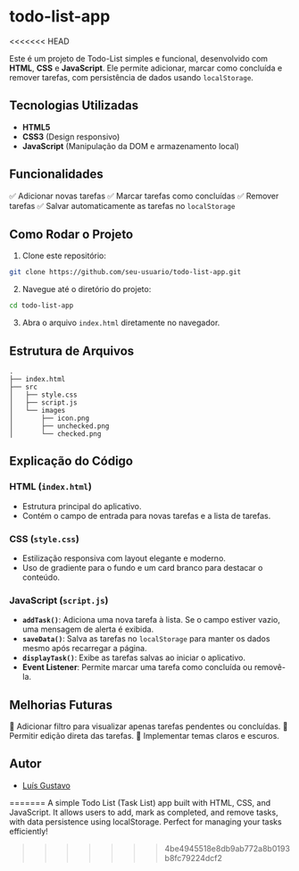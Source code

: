# todo-list-app
<<<<<<< HEAD

Este é um projeto de Todo-List simples e funcional, desenvolvido com **HTML**, **CSS** e **JavaScript**. Ele permite adicionar, marcar como concluída e remover tarefas, com persistência de dados usando `localStorage`.

## Tecnologias Utilizadas
- **HTML5**
- **CSS3** (Design responsivo)
- **JavaScript** (Manipulação da DOM e armazenamento local)

## Funcionalidades
✅ Adicionar novas tarefas
✅ Marcar tarefas como concluídas
✅ Remover tarefas
✅ Salvar automaticamente as tarefas no `localStorage`

## Como Rodar o Projeto
1. Clone este repositório:
```bash
git clone https://github.com/seu-usuario/todo-list-app.git
```
2. Navegue até o diretório do projeto:
```bash
cd todo-list-app
```
3. Abra o arquivo `index.html` diretamente no navegador.

## Estrutura de Arquivos
```
.
├── index.html
├── src
│   ├── style.css
│   ├── script.js
│   └── images
│       ├── icon.png
│       ├── unchecked.png
│       └── checked.png
```

## Explicação do Código
### HTML (`index.html`)
- Estrutura principal do aplicativo.
- Contém o campo de entrada para novas tarefas e a lista de tarefas.

### CSS (`style.css`)
- Estilização responsiva com layout elegante e moderno.
- Uso de gradiente para o fundo e um card branco para destacar o conteúdo.

### JavaScript (`script.js`)
- **`addTask()`**: Adiciona uma nova tarefa à lista. Se o campo estiver vazio, uma mensagem de alerta é exibida.
- **`saveData()`**: Salva as tarefas no `localStorage` para manter os dados mesmo após recarregar a página.
- **`displayTask()`**: Exibe as tarefas salvas ao iniciar o aplicativo.
- **Event Listener**: Permite marcar uma tarefa como concluída ou removê-la.

## Melhorias Futuras
🚀 Adicionar filtro para visualizar apenas tarefas pendentes ou concluídas.
🚀 Permitir edição direta das tarefas.
🚀 Implementar temas claros e escuros.

## Autor
- [Luís Gustavo](https://github.com/Gustabolou)

=======
A simple Todo List (Task List) app built with HTML, CSS, and JavaScript. It allows users to add, mark as completed, and remove tasks, with data persistence using localStorage. Perfect for managing your tasks efficiently!
>>>>>>> 4be4945518e8db9ab772a8b0193b8fc79224dcf2
